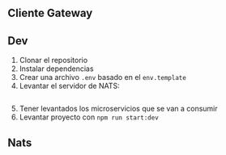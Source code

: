 ## Cliente Gateway

## Dev
1. Clonar el repositorio
2. Instalar dependencias
3. Crear una archivo `.env` basado en el `env.template`
4. Levantar el servidor de NATS:
```docker run -d --name nats-server -p 4222:4222 -p 6222:6222 -p 8222:8222 nats
```
5. Tener levantados los microservicios que se van a consumir
6. Levantar proyecto con `npm run start:dev`

## Nats
```docker run -d --name nats-server -p 4222:4222 -p 6222:6222 -p 8222:8222 nats
```

